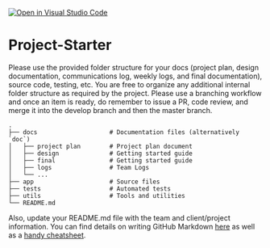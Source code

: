 [![Open in Visual Studio Code](https://classroom.github.com/assets/open-in-vscode-718a45dd9cf7e7f842a935f5ebbe5719a5e09af4491e668f4dbf3b35d5cca122.svg)](https://classroom.github.com/online_ide?assignment_repo_id=11949127&assignment_repo_type=AssignmentRepo)
# Project-Starter

Please use the provided folder structure for your docs (project plan, design documentation, communications log, weekly logs, and final documentation), source code, testing, etc.    You are free to organize any additional internal folder structure as required by the project.  Please use a branching workflow and once an item is ready, do remember to issue a PR, code review, and merge it into the develop branch and then the master branch.
```
.
├── docs                    # Documentation files (alternatively `doc`)
│   ├── project plan        # Project plan document
│   ├── design              # Getting started guide
│   ├── final               # Getting started guide
│   ├── logs                # Team Logs
│   └── ...          
├── app                     # Source files
├── tests                   # Automated tests 
├── utils                   # Tools and utilities
└── README.md
```
Also, update your README.md file with the team and client/project information.  You can find details on writing GitHub Markdown [here](https://docs.github.com/en/get-started/writing-on-github/getting-started-with-writing-and-formatting-on-github/basic-writing-and-formatting-syntax) as well as a [handy cheatsheet](https://enterprise.github.com/downloads/en/markdown-cheatsheet.pdf).   

